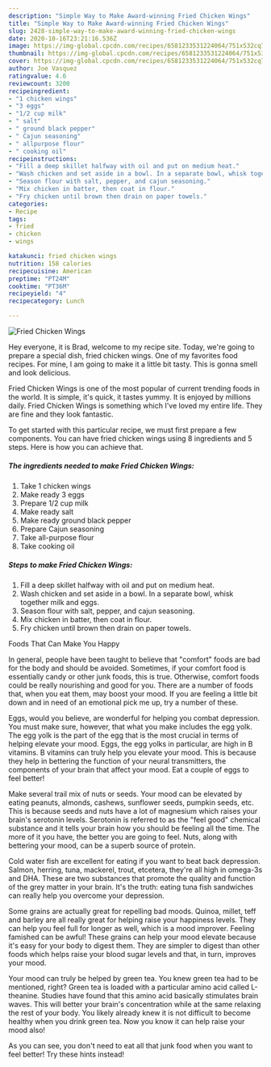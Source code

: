 ```yaml
---
description: "Simple Way to Make Award-winning Fried Chicken Wings"
title: "Simple Way to Make Award-winning Fried Chicken Wings"
slug: 2428-simple-way-to-make-award-winning-fried-chicken-wings
date: 2020-10-16T23:21:16.536Z
image: https://img-global.cpcdn.com/recipes/6581233531224064/751x532cq70/fried-chicken-wings-recipe-main-photo.jpg
thumbnail: https://img-global.cpcdn.com/recipes/6581233531224064/751x532cq70/fried-chicken-wings-recipe-main-photo.jpg
cover: https://img-global.cpcdn.com/recipes/6581233531224064/751x532cq70/fried-chicken-wings-recipe-main-photo.jpg
author: Joe Vasquez
ratingvalue: 4.6
reviewcount: 3200
recipeingredient:
- "1 chicken wings"
- "3 eggs"
- "1/2 cup milk"
- " salt"
- " ground black pepper"
- " Cajun seasoning"
- " allpurpose flour"
- " cooking oil"
recipeinstructions:
- "Fill a deep skillet halfway with oil and put on medium heat."
- "Wash chicken and set aside in a bowl. In a separate bowl, whisk together milk and eggs."
- "Season flour with salt, pepper, and cajun seasoning."
- "Mix chicken in batter, then coat in flour."
- "Fry chicken until brown then drain on paper towels."
categories:
- Recipe
tags:
- fried
- chicken
- wings

katakunci: fried chicken wings 
nutrition: 158 calories
recipecuisine: American
preptime: "PT24M"
cooktime: "PT36M"
recipeyield: "4"
recipecategory: Lunch

---
```



![Fried Chicken Wings](https://img-global.cpcdn.com/recipes/6581233531224064/751x532cq70/fried-chicken-wings-recipe-main-photo.jpg)

Hey everyone, it is Brad, welcome to my recipe site. Today, we're going to prepare a special dish, fried chicken wings. One of my favorites food recipes. For mine, I am going to make it a little bit tasty. This is gonna smell and look delicious.

Fried Chicken Wings is one of the most popular of current trending foods in the world. It is simple, it's quick, it tastes yummy. It is enjoyed by millions daily. Fried Chicken Wings is something which I've loved my entire life. They are fine and they look fantastic.




To get started with this particular recipe, we must first prepare a few components. You can have fried chicken wings using 8 ingredients and 5 steps. Here is how you can achieve that.

<!--inarticleads1-->

##### The ingredients needed to make Fried Chicken Wings:

1. Take 1 chicken wings
1. Make ready 3 eggs
1. Prepare 1/2 cup milk
1. Make ready  salt
1. Make ready  ground black pepper
1. Prepare  Cajun seasoning
1. Take  all-purpose flour
1. Take  cooking oil




<!--inarticleads2-->

##### Steps to make Fried Chicken Wings:

1. Fill a deep skillet halfway with oil and put on medium heat.
1. Wash chicken and set aside in a bowl. In a separate bowl, whisk together milk and eggs.
1. Season flour with salt, pepper, and cajun seasoning.
1. Mix chicken in batter, then coat in flour.
1. Fry chicken until brown then drain on paper towels.




Foods That Can Make You Happy


In general, people have been taught to believe that "comfort" foods are bad for the body and should be avoided. Sometimes, if your comfort food is essentially candy or other junk foods, this is true. Otherwise, comfort foods could be really nourishing and good for you. There are a number of foods that, when you eat them, may boost your mood. If you are feeling a little bit down and in need of an emotional pick me up, try a number of these.

Eggs, would you believe, are wonderful for helping you combat depression. You must make sure, however, that what you make includes the egg yolk. The egg yolk is the part of the egg that is the most crucial in terms of helping elevate your mood. Eggs, the egg yolks in particular, are high in B vitamins. B vitamins can truly help you elevate your mood. This is because they help in bettering the function of your neural transmitters, the components of your brain that affect your mood. Eat a couple of eggs to feel better!

Make several trail mix of nuts or seeds. Your mood can be elevated by eating peanuts, almonds, cashews, sunflower seeds, pumpkin seeds, etc. This is because seeds and nuts have a lot of magnesium which raises your brain's serotonin levels. Serotonin is referred to as the "feel good" chemical substance and it tells your brain how you should be feeling all the time. The more of it you have, the better you are going to feel. Nuts, along with bettering your mood, can be a superb source of protein.

Cold water fish are excellent for eating if you want to beat back depression. Salmon, herring, tuna, mackerel, trout, etcetera, they're all high in omega-3s and DHA. These are two substances that promote the quality and function of the grey matter in your brain. It's the truth: eating tuna fish sandwiches can really help you overcome your depression. 

Some grains are actually great for repelling bad moods. Quinoa, millet, teff and barley are all really great for helping raise your happiness levels. They can help you feel full for longer as well, which is a mood improver. Feeling famished can be awful! These grains can help your mood elevate because it's easy for your body to digest them. They are simpler to digest than other foods which helps raise your blood sugar levels and that, in turn, improves your mood.

Your mood can truly be helped by green tea. You knew green tea had to be mentioned, right? Green tea is loaded with a particular amino acid called L-theanine. Studies have found that this amino acid basically stimulates brain waves. This will better your brain's concentration while at the same relaxing the rest of your body. You likely already knew it is not difficult to become healthy when you drink green tea. Now you know it can help raise your mood also!

As you can see, you don't need to eat all that junk food when you want to feel better! Try  these hints  instead!

